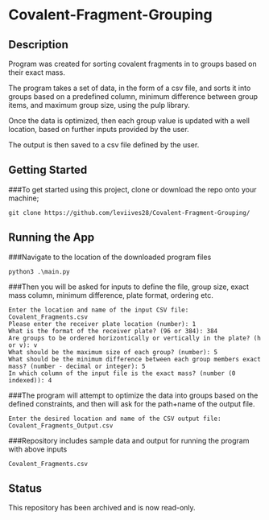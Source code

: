 # Covalent-Fragment-Grouping


## Description
Program was created for sorting covalent fragments in to groups based on their exact mass.

The program takes a set of data, in the form of a csv file, and sorts it into groups based on a predefined column, minimum difference between group items, and maximum group size, using the pulp library.

Once the data is optimized, then each group value is updated with a well location, based on further inputs provided by the user.

The output is then saved to a csv file defined by the user.


## Getting Started
###To get started using this project, clone or download the repo onto your machine;

```
git clone https://github.com/leviives28/Covalent-Fragment-Grouping/
```


## Running the App

###Navigate to the location of the downloaded program files
```
python3 .\main.py
```

###Then you will be asked for inputs to define the file, group size, exact mass column, minimum difference, plate format, ordering etc.

```
Enter the location and name of the input CSV file: Covalent_Fragments.csv
Please enter the receiver plate location (number): 1
What is the format of the receiver plate? (96 or 384): 384
Are groups to be ordered horizontically or vertically in the plate? (h or v): v
What should be the maximum size of each group? (number): 5
What should be the minimum difference between each group members exact mass? (number - decimal or integer): 5
In which column of the input file is the exact mass? (number (0 indexed)): 4
```

###The program will attempt to optimize the data into groups based on the defined constraints, and then will ask for the path+name of the output file.

```
Enter the desired location and name of the CSV output file: Covalent_Fragments_Output.csv
```

###Repository includes sample data and output for running the program with above inputs
```
Covalent_Fragments.csv
```

## Status

This repository has been archived and is now read-only.
